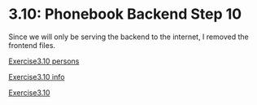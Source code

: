 # 3.10: Phonebook Backend Step 10

Since we will only be serving the backend to the internet, I removed the frontend files.

[Exercise3.10 persons](https://part3exercise10.onrender.com/api/persons)

[Exercise3.10 info](https://part3exercise10.onrender.com/info)

[Exercise3.10](https://part3exercise10.onrender.com)


